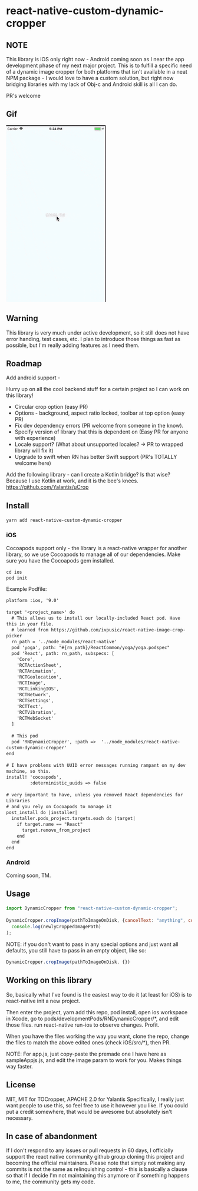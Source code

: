 # react-native-custom-dynamic-cropper

## NOTE

This library is iOS only right now - Android coming soon as I near the app development phase of my next major project. This is to fulfill a specific need of a dynamic image cropper for both platforms that isn't available in a neat NPM package - I would love to have a custom solution, but right now bridging libraries with my lack of Obj-c and Android skill is all I can do.

PR's welcome

## Gif
![capybara cropped](https://github.com/osmannbozkurt/react-native-custom-dynamic-cropper/blob/master/images/capybara.gif)

## Warning

This library is very much under active development, so it still does not have error handing, test cases, etc. I plan to introduce those things as fast as possible, but I'm really adding features as I need them.

## Roadmap

Add android support -

Hurry up on all the cool backend stuff for a certain project so I can work on this library!

* Circular crop option (easy PR)
* Options - background, aspect ratio locked, toolbar at top option (easy PR)
* Fix dev dependency errors (PR welcome from someone in the know).
* Specify version of library that this is dependent on (Easy PR for anyone with experience)
* Locale support? (What about unsupported locales? -> PR to wrapped library will fix it)
* Upgrade to swift when RN has better Swift support (PR's TOTALLY welcome here)

Add the following library - can I create a Kotlin bridge? Is that wise? Because I use Kotlin at work, and it is the bee's knees.
https://github.com/Yalantis/uCrop

## Install

`yarn add react-native-custom-dynamic-cropper`

### iOS

Cocoapods support only - the library is a react-native wrapper for another library, so we use Cocoapods to manage all of our dependencies. Make sure you have the Cocoapods gem installed.

```
cd ios
pod init
```

Example Podfile:

```
platform :ios, '9.0'

target '<project_name>' do
  # This allows us to install our locally-included React pod. Have this in your file.
  # learned from https://github.com/ivpusic/react-native-image-crop-picker
  rn_path = '../node_modules/react-native'
  pod 'yoga', path: "#{rn_path}/ReactCommon/yoga/yoga.podspec"
  pod 'React', path: rn_path, subspecs: [
    'Core',
    'RCTActionSheet',
    'RCTAnimation',
    'RCTGeolocation',
    'RCTImage',
    'RCTLinkingIOS',
    'RCTNetwork',
    'RCTSettings',
    'RCTText',
    'RCTVibration',
    'RCTWebSocket'
  ]

  # This pod
  pod 'RNDynamicCropper', :path =>  '../node_modules/react-native-custom-dynamic-cropper'
end

# I have problems with UUID error messages running rampant on my dev machine, so this.
install! 'cocoapods',
         :deterministic_uuids => false

# very important to have, unless you removed React dependencies for Libraries
# and you rely on Cocoapods to manage it
post_install do |installer|
  installer.pods_project.targets.each do |target|
    if target.name == "React"
      target.remove_from_project
    end
  end
end
```

### Android

Coming soon, TM.

## Usage

```javascript
import DynamicCropper from "react-native-custom-dynamic-cropper";

DynamicCropper.cropImage(pathToImageOnDisk, {cancelText: "anything", confirmText: "You can leave these blank", title: "also optional", filePath: "Absolute path on a simulator, otherwise the path that your imagepicker gives you"}).then(newlyCroppedImagePath =>
  console.log(newlyCroppedImagePath)
);
```

NOTE: if you don't want to pass in any special options and just want all defaults, you still have to pass in an empty object, like so:
```javascript
DynamicCropper.cropImage(pathToImageOnDisk, {})
```

## Working on this library

So, basically what I've found is the easiest way to do it (at least for iOS) is to react-native init a new project.

Then enter the project, yarn add this repo, pod install, open ios workspace in Xcode, go to pods/developmentPods/RNDynamicCropper/*, and edit those files. run react-native run-ios to observe changes. Profit.

When you have the files working the way you want, clone the repo, change the files to match the above edited ones (check iOS/src/*), then PR.

NOTE: For app.js, just copy-paste the premade one I have here as sampleAppjs.js, and edit the image param to work for you. Makes things way faster.

## License

MIT, MIT for TOCropper, APACHE 2.0 for Yalantis
Specifically, I really just want people to use this, so feel free to use it however you like. If you could put a credit somewhere, that would be awesome but absolutely isn't necessary.

## In case of abandonment

If I don't respond to any issues or pull requests in 60 days, I officially support the react native community github group cloning this project and becoming the official maintainers. Please note that simply not making any commits is not the same as relinquishing control - this is basically a clause so that if I decide I'm not maintaining this anymore or if something happens to me, the community gets my code.
